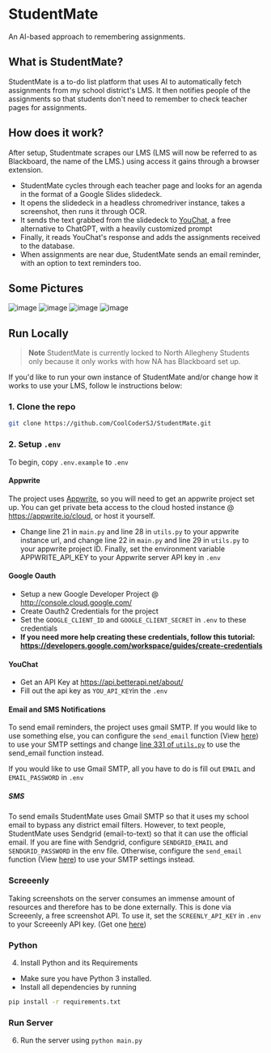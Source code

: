# StudentMate
An AI-based approach to remembering assignments.

## What is StudentMate?
StudentMate is a to-do list platform that uses AI to automatically fetch assignments from my school district's LMS. It then notifies people of the assignments so that students don't need to remember to check teacher pages for assignments.

## How does it work?
After setup, Studentmate scrapes our LMS (LMS will now be referred to as Blackboard, the name of the LMS.) using access it gains through a browser extension. 
- StudentMate cycles through each teacher page and looks for an agenda in the format of a Google Slides slidedeck. 
- It opens the slidedeck in a headless chromedriver instance, takes a screenshot, then runs it through OCR.
- It sends the text grabbed from the slidedeck to [YouChat](https://you.com/chat), a free alternative to ChatGPT, with a heavily customized prompt
- Finally, it reads YouChat's response and adds the assignments received to the database.
- When assignments are near due, StudentMate sends an email reminder, with an option to text reminders too.

## Some Pictures
![image](https://user-images.githubusercontent.com/53063247/230997454-70c9ad1a-ddcc-41c1-bbd0-951447464675.png) ![image](https://user-images.githubusercontent.com/53063247/230997591-062568d2-94fd-4160-968a-5851d0648c40.png) ![image](https://user-images.githubusercontent.com/53063247/230997685-604d630d-9898-463f-8918-e577f3aa7174.png) ![image](https://user-images.githubusercontent.com/53063247/230997773-bb57721f-1161-4b68-849a-2e4808669fc9.png)


## Run Locally
> **Note** StudentMate is currently locked to North Allegheny Students only because it only works with how NA has Blackboard set up.

If you'd like to run your own instance of StudentMate and/or change how it works to use your LMS, follow le instructions below:
### 1. Clone the repo
```bash
git clone https://github.com/CoolCoderSJ/StudentMate.git
```
### 2. Setup `.env`
To begin, copy `.env.example` to `.env`

#### Appwrite
The project uses [Appwrite](https://appwrite.io), so you will need to get an appwrite project set up. You can get private beta access to the cloud hosted instance @ https://appwrite.io/cloud, or host it yourself. 
- Change line 21 in `main.py` and line 28 in `utils.py` to your appwrite instance url, and change line 22 in `main.py` and line 29 in `utils.py` to your appwrite project ID. Finally, set the environment variable APPWRITE_API_KEY to your Appwrite server API key in `.env`

#### Google Oauth
- Setup a new Google Developer Project @ http://console.cloud.google.com/
- Create Oauth2 Credentials for the project
- Set the `GOOGLE_CLIENT_ID` and `GOOGLE_CLIENT_SECRET` in `.env` to these credentials
- **If you need more help creating these credentials, follow this tutorial: https://developers.google.com/workspace/guides/create-credentials**

#### YouChat
- Get an API Key at https://api.betterapi.net/about/
- Fill out the api key as `YOU_API_KEY`in the `.env`

#### Email and SMS Notifications
To send email reminders, the project uses gmail SMTP. If you would like to use something else, you can configure the `send_email` function (View [here](https://github.com/CoolCoderSJ/StudentMate/blob/9463713e773679b4149d49ff2605beced0141b2b/utils.py#L285)) to use your SMTP settings and change [line 331 of `utils.py`](https://github.com/CoolCoderSJ/StudentMate/blob/9463713e773679b4149d49ff2605beced0141b2b/utils.py#L331) to use the send_email function instead.

If you would like to use Gmail SMTP, all you have to do is fill out `EMAIL` and `EMAIL_PASSWORD` in `.env`

##### SMS
To send emails StudentMate uses Gmail SMTP so that it uses my school email to bypass any district email filters. However, to text people, StudentMate uses Sendgrid (email-to-text) so that it can use the official email. If you are fine with Sendgrid, configure `SENDGRID_EMAIL` and `SENDGRID_PASSWORD` in the env file. Otherwise, configure the `send_email` function (View [here](https://github.com/CoolCoderSJ/StudentMate/blob/9463713e773679b4149d49ff2605beced0141b2b/utils.py#L285)) to use your SMTP settings instead. 

### Screeenly
Taking screenshots on the server consumes an immense amount of resources and therefore has to be done externally. This is done via Screeenly, a free screenshot API. To use it, set the `SCREENLY_API_KEY` in `.env` to your Screeenly API key. (Get one [here](https://screeenly.com/))

### Python
4. Install Python and its Requirements
- Make sure you have Python 3 installed.
- Install all dependencies by running 
```bash
pip install -r requirements.txt
```
### Run Server
6. Run the server using `python main.py`
